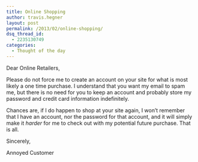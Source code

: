 ```yaml
---
title: Online Shopping
author: travis.hegner
layout: post
permalink: /2013/02/online-shopping/
dsq_thread_id:
  - 2235130749
categories:
  - Thought of the day
---
```

Dear Online Retailers,

Please do not force me to create an account on your site for what is most likely a one time purchase. I understand that you want my email to spam me, but there is no need for you to keep an account and probably store my password and credit card information indefinitely.

Chances are, if I do happen to shop at your site again, I won&#8217;t remember that I have an account, nor the password for that account, and it will simply make it *harder* for me to check out with my potential future purchase. That is all.

Sincerely,

Annoyed Customer